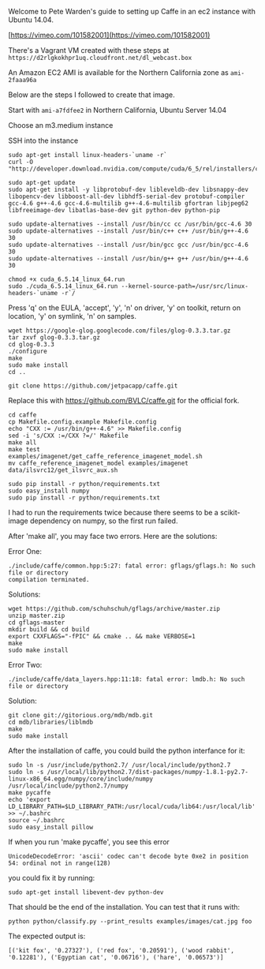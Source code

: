Welcome to Pete Warden's guide to setting up Caffe in an ec2 instance with Ubuntu 14.04.

[https://vimeo.com/101582001](https://vimeo.com/101582001)

There's a Vagrant VM created with these steps at `https://d2rlgkokhpr1uq.cloudfront.net/dl_webcast.box`

An Amazon EC2 AMI is available for the Northern California zone as `ami-2faaa96a`

Below are the steps I followed to create that image.

Start with `ami-a7fdfee2` in Northern California, Ubuntu Server 14.04

Choose an m3.medium instance

SSH into the instance

```shell
sudo apt-get install linux-headers-`uname -r`
curl -O "http://developer.download.nvidia.com/compute/cuda/6_5/rel/installers/cuda_6.5.14_linux_64.run"

sudo apt-get update
sudo apt-get install -y libprotobuf-dev libleveldb-dev libsnappy-dev libopencv-dev libboost-all-dev libhdf5-serial-dev protobuf-compiler gcc-4.6 g++-4.6 gcc-4.6-multilib g++-4.6-multilib gfortran libjpeg62 libfreeimage-dev libatlas-base-dev git python-dev python-pip

sudo update-alternatives --install /usr/bin/cc cc /usr/bin/gcc-4.6 30
sudo update-alternatives --install /usr/bin/c++ c++ /usr/bin/g++-4.6 30
sudo update-alternatives --install /usr/bin/gcc gcc /usr/bin/gcc-4.6 30
sudo update-alternatives --install /usr/bin/g++ g++ /usr/bin/g++-4.6 30

chmod +x cuda_6.5.14_linux_64.run
sudo ./cuda_6.5.14_linux_64.run --kernel-source-path=/usr/src/linux-headers-`uname -r`/
```
Press 'q' on the EULA, 'accept', 'y', 'n' on driver, 'y' on toolkit, return on location, 'y' on symlink, 'n' on samples.

```shell
wget https://google-glog.googlecode.com/files/glog-0.3.3.tar.gz
tar zxvf glog-0.3.3.tar.gz
cd glog-0.3.3
./configure
make
sudo make install
cd ..

git clone https://github.com/jetpacapp/caffe.git
```
Replace this with https://github.com/BVLC/caffe.git for the official fork.

```shell
cd caffe
cp Makefile.config.example Makefile.config
echo "CXX := /usr/bin/g++-4.6" >> Makefile.config
sed -i 's/CXX :=/CXX ?=/' Makefile
make all
make test
examples/imagenet/get_caffe_reference_imagenet_model.sh
mv caffe_reference_imagenet_model examples/imagenet
data/ilsvrc12/get_ilsvrc_aux.sh

sudo pip install -r python/requirements.txt
sudo easy_install numpy
sudo pip install -r python/requirements.txt
```

I had to run the requirements twice because there seems to be a scikit-image dependency on numpy, so the first run failed.

After 'make all', you may face two errors. Here are the solutions: 

Error One: 
```shell
./include/caffe/common.hpp:5:27: fatal error: gflags/gflags.h: No such file or directory
compilation terminated.
```
Solutions: 
```shell
wget https://github.com/schuhschuh/gflags/archive/master.zip
unzip master.zip
cd gflags-master
mkdir build && cd build
export CXXFLAGS="-fPIC" && cmake .. && make VERBOSE=1
make 
sudo make install
```

Error Two: 
```shell
./include/caffe/data_layers.hpp:11:18: fatal error: lmdb.h: No such file or directory
```

Solution: 
```shell
git clone git://gitorious.org/mdb/mdb.git
cd mdb/libraries/liblmdb
make
sudo make install
```
After the installation of caffe, you could build the python interfance for it:

```shell
sudo ln -s /usr/include/python2.7/ /usr/local/include/python2.7
sudo ln -s /usr/local/lib/python2.7/dist-packages/numpy-1.8.1-py2.7-linux-x86_64.egg/numpy/core/include/numpy /usr/local/include/python2.7/numpy
make pycaffe
echo 'export LD_LIBRARY_PATH=$LD_LIBRARY_PATH:/usr/local/cuda/lib64:/usr/local/lib' >> ~/.bashrc
source ~/.bashrc
sudo easy_install pillow
```

If when you run 'make pycaffe', you see this error
```shell
UnicodeDecodeError: 'ascii' codec can't decode byte 0xe2 in position 54: ordinal not in range(128)
```

you could fix it by running: 
```shell
sudo apt-get install libevent-dev python-dev
```
That should be the end of the installation. You can test that it runs with:
```shell
python python/classify.py --print_results examples/images/cat.jpg foo
```

The expected output is:
```shell
[('kit fox', '0.27327'), ('red fox', '0.20591'), ('wood rabbit', '0.12281'), ('Egyptian cat', '0.06716'), ('hare', '0.06573')]
```